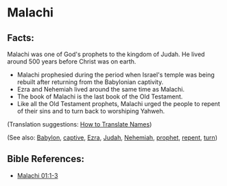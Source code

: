 # Malachi #

## Facts: ##

Malachi was one of God's prophets to the kingdom of Judah. He lived around 500 years before Christ was on earth.

* Malachi prophesied during the period when Israel's temple was being rebuilt after returning from the Babylonian captivity.
* Ezra and Nehemiah lived around the same time as Malachi.
* The book of Malachi is the last book of the Old Testament.
* Like all the Old Testament prophets, Malachi urged the people to repent of their sins and to turn back to worshiping Yahweh.

(Translation suggestions: [How to Translate Names](en/ta-vol1/translate/man/translate-names))

(See also: [Babylon](../other/babylon.md), [captive](../other/captive.md), [Ezra](../other/ezra.md), [Judah](../other/kingdomofjudah.md), [Nehemiah](../other/nehemiah.md), [prophet](../kt/prophet.md), [repent](../kt/repent.md), [turn](../kt/turn.md))

## Bible References: ##

* [Malachi 01:1-3](en/tn/mal/help/01/01)